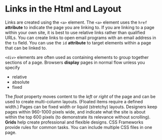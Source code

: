 # Links in the Html and Layout

Links are created using the `<a>` element. The `<a>` element uses the `href` **attribute** to indicate the page you are linking to.
If you are linking to a page within your own site, it is best to use relative links rather than qualified URLs.
You can create links to open email programs with an email address in the `to` field.
You can use the `id` **attribute** to target elements within a page that can be linked to.

`<div>` elements are often used as containing elements to group together sections of a page.
Browsers **display** pages in normal flow unless you specify

- relative
- absolute
- fixed

The _float_ property moves content to the _left_ or _right_ of the page and can be used to create multi-column layouts.
(Floated items require a defined width.)
Pages can be fixed width or liquid (stretchy) layouts. Designers keep pages within 960-1000 pixels wide,
and indicate what the site is about within the top 600 pixels (to demonstrate its relevance without scrolling).
**Grids** help create professional and flexible designs.
CSS Frameworks provide rules for common tasks. You can include multiple CSS files in one page.
